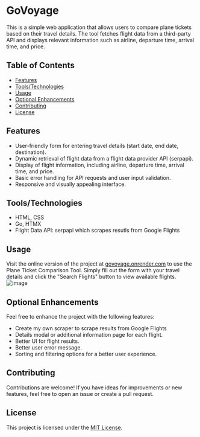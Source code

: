 # GoVoyage

This is a simple web application that allows users to compare plane tickets based on their travel details. The tool fetches flight data from a third-party API and displays relevant information such as airline, departure time, arrival time, and price.

## Table of Contents
- [Features](#features)
- [Tools/Technologies](#tools-technologies)
- [Usage](#usage)
- [Optional Enhancements](#optional-enhancements)
- [Contributing](#contributing)
- [License](#license)

## Features

- User-friendly form for entering travel details (start date, end date, destination).
- Dynamic retrieval of flight data from a flight data provider API (serpapi).
- Display of flight information, including airline, departure time, arrival time, and price.
- Basic error handling for API requests and user input validation.
- Responsive and visually appealing interface.

## Tools/Technologies

- HTML, CSS
- Go, HTMX
- Flight Data API: serpapi which scrapes resutls from Google Flights

## Usage

Visit the online version of the project at [govoyage.onrender.com](https://govoyage.onrender.com/) to use the Plane Ticket Comparison Tool. Simply fill out the form with your travel details and click the "Search Flights" button to view available flights.
![image](https://github.com/cs50-romain/GoVoyage/assets/123638985/060bfd5e-ff59-44c7-8ffb-372907d79b6a)


## Optional Enhancements

Feel free to enhance the project with the following features:

- Create my own scraper to scrape results from Google Flights
- Details modal or additional information page for each flight.
- Better UI for flight results.
- Better user error message.
- Sorting and filtering options for a better user experience.

## Contributing

Contributions are welcome! If you have ideas for improvements or new features, feel free to open an issue or create a pull request.

## License

This project is licensed under the [MIT License](LICENSE).
